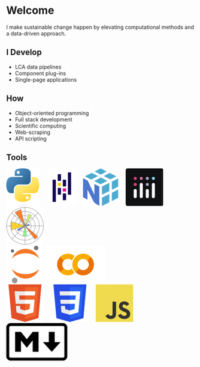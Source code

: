 # Welcome
I make sustainable change happen by elevating computational methods and a data-driven approach.

## I Develop 
- LCA data pipelines
- Component plug-ins
- Single-page applications

## How
- Object-oriented programming 
- Full stack development
- Scientific computing
- Web-scraping
- API scripting

## Tools
![Python](img/Python.png)&nbsp;&nbsp;&nbsp;&nbsp; ![Pandas](img/Pandas.png)&nbsp;&nbsp;&nbsp;&nbsp; ![NumPy](img/NumPy.png)&nbsp;&nbsp;&nbsp;&nbsp; ![Plotly](img/Plotly.png)&nbsp;&nbsp;&nbsp;&nbsp; ![Matplotlib](img/Matplotlib.png)  
![Jupyter](img/Jupyter.png) ![Colab](img/Colab.png)  
![HTML](img/HTML.png)&nbsp;&nbsp;&nbsp;&nbsp; ![CSS](img/CSS.png)&nbsp;&nbsp;&nbsp;&nbsp; ![JavaScript](img/JavaScript.png)  
![Markdown](img/Markdown.png)
